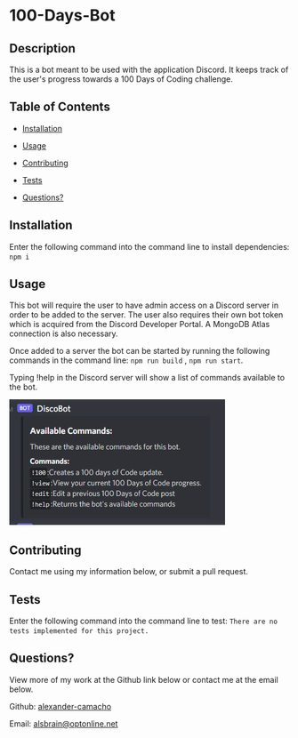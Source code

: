 # 100-Days-Bot



## Description
This is a bot meant to be used with the application Discord. It keeps track of the user's progress towards a 100 Days of Coding challenge.

## Table of Contents
- [Installation](#installation)        
- [Usage](#usage)           

- [Contributing](#contributing)
- [Tests](#tests)
- [Questions?](#questions)
           
## Installation
Enter the following command into the command line to install dependencies: ```npm i```

## Usage
This bot will require the user to have admin access on a Discord server in order to be added to the server. The user also requires their own bot token which is acquired from the Discord Developer Portal. A MongoDB Atlas connection is also necessary.

Once added to a server the bot can be started by running the following commands in the command line: ```npm run build``` , ```npm run start```.

Typing !help in the Discord server will show a list of commands available to the bot.

![BotCommands](assets/botCommands.JPG)


## Contributing
Contact me using my information below, or submit a pull request.

## Tests
Enter the following command into the command line to test: ```There are no tests implemented for this project.```
           
## Questions?

View more of my work at the Github link below or contact me at the email below.

Github: [alexander-camacho](https://github.com/alexander-camacho)

Email: alsbrain@optonline.net